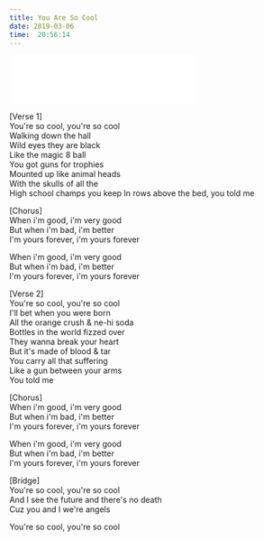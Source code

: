 ```yaml
---
title: You Are So Cool
date: 2019-03-06 
time:  20:56:14
---
```


<iframe frameborder="no" border="0" marginwidth="0" marginheight="0" width='330' height='86' src="//music.163.com/outchain/player?type=2&id=35625418&auto=1&height=66"></iframe>
<!-- truncate -->

[Verse 1]   
You're so cool, you're so cool  
Walking down the hall   
Wild eyes they are black    
Like the magic 8 ball   
You got guns for trophies   
Mounted up like animal heads    
With the skulls of all the  
High school champs you keep 
In rows above the bed, you told me  

[Chorus]    
When i'm good, i'm very good    
But when i'm bad, i'm better    
I'm yours forever, i'm yours forever    

When i'm good, i'm very good    
But when i'm bad, i'm better    
I'm yours forever, i'm yours forever    

[Verse 2]   
You're so cool, you're so cool  
I'll bet when you were born  
All the orange crush & ne-hi soda   
Bottles in the world fizzed over    
They wanna break your heart  
But it's made of blood & tar        
You carry all that suffering     
Like a gun between your arms    
You told me

[Chorus]    
When i'm good, i'm very good    
But when i'm bad, i'm better    
I'm yours forever, i'm yours forever    

When i'm good, i'm very good    
But when i'm bad, i'm better    
I'm yours forever, i'm yours forever    

[Bridge]    
You're so cool, you're so cool  
And I see the future and there's no death   
Cuz you and I we're angels  

You're so cool, you're so cool
